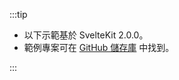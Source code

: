 :::tip

- 以下示範基於 SvelteKit 2.0.0。
- 範例專案可在 [GitHub 儲存庫](https://github.com/logto-io/js/tree/HEAD/packages/sveltekit-sample) 中找到。

:::
